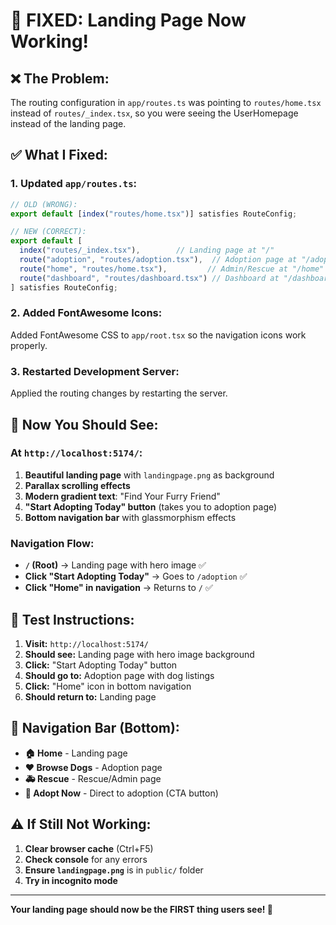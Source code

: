 # 🎯 **FIXED: Landing Page Now Working!**

## ❌ **The Problem:**
The routing configuration in `app/routes.ts` was pointing to `routes/home.tsx` instead of `routes/_index.tsx`, so you were seeing the UserHomepage instead of the landing page.

## ✅ **What I Fixed:**

### **1. Updated `app/routes.ts`:**
```typescript
// OLD (WRONG):
export default [index("routes/home.tsx")] satisfies RouteConfig;

// NEW (CORRECT):
export default [
  index("routes/_index.tsx"),        // Landing page at "/"
  route("adoption", "routes/adoption.tsx"),  // Adoption page at "/adoption"
  route("home", "routes/home.tsx"),         // Admin/Rescue at "/home"
  route("dashboard", "routes/dashboard.tsx") // Dashboard at "/dashboard"
] satisfies RouteConfig;
```

### **2. Added FontAwesome Icons:**
Added FontAwesome CSS to `app/root.tsx` so the navigation icons work properly.

### **3. Restarted Development Server:**
Applied the routing changes by restarting the server.

## 🚀 **Now You Should See:**

### **At `http://localhost:5174/`:**
1. **Beautiful landing page** with `landingpage.png` as background
2. **Parallax scrolling effects**
3. **Modern gradient text**: "Find Your Furry Friend"
4. **"Start Adopting Today" button** (takes you to adoption page)
5. **Bottom navigation bar** with glassmorphism effects

### **Navigation Flow:**
- **`/` (Root)** → Landing page with hero image ✅
- **Click "Start Adopting Today"** → Goes to `/adoption` ✅
- **Click "Home" in navigation** → Returns to `/` ✅

## 🔧 **Test Instructions:**

1. **Visit:** `http://localhost:5174/`
2. **Should see:** Landing page with hero image background
3. **Click:** "Start Adopting Today" button
4. **Should go to:** Adoption page with dog listings
5. **Click:** "Home" icon in bottom navigation
6. **Should return to:** Landing page

## 📱 **Navigation Bar (Bottom):**
- **🏠 Home** - Landing page
- **❤️ Browse Dogs** - Adoption page
- **🚑 Rescue** - Rescue/Admin page
- **🐾 Adopt Now** - Direct to adoption (CTA button)

## ⚠️ **If Still Not Working:**

1. **Clear browser cache** (Ctrl+F5)
2. **Check console** for any errors
3. **Ensure `landingpage.png`** is in `public/` folder
4. **Try in incognito mode**

---

**Your landing page should now be the FIRST thing users see! 🎉**

